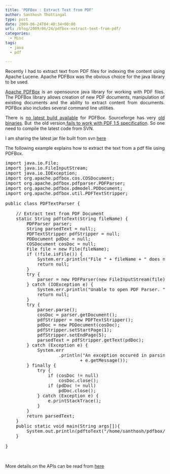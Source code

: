 ```yaml
---
title: 'PDFBox : Extract Text from PDF'
author: Santhosh Thottingal
type: post
date: 2009-06-24T04:40:34+00:00
url: /blog/2009/06/24/pdfbox-extract-text-from-pdf/
categories:
  - Misc
tags:
  - java
  - pdf

---
```

<p style="text-align: justify;">
  Recently I had to extract text from PDF files for indexing the content using Apache Lucene. Apache PDFBox was the obvious choice for the java library to be used.
</p>

<p style="text-align: justify;">
  <a href="http://incubator.apache.org/pdfbox/">Apache PDFBox</a> is an opensource java library for working with PDF files. The PDFBox library allows creation of new PDF documents, manipulation of existing documents and the ability to extract content from documents. PDFBox also includes several command line utilities.
</p>

<p style="text-align: justify;">
  There is <a href="http://incubator.apache.org/pdfbox/download.html">no latest build available</a> for PDFBox. Sourceforge has very <a href="http://sourceforge.net/project/showfiles.php?group_id=78314">old binaries</a>. But  the old version<a href="https://issues.apache.org/jira/browse/PDFBOX-361"> fails to work with PDF 1.5 specification</a>. So one need to compile the latest code from SVN. 
</p>

<p style="text-align: justify;">
  I am sharing the latest jar file built from svn <a href="http://thottingal.in/download/pdfbox/">here</a>
</p>

<p style="text-align: justify;">
  The following example explains how to extract the text from a pdf file using PDFBox.
</p>

<pre lang="JAVA" line="1" colla="+">import java.io.File;
import java.io.FileInputStream;
import java.io.IOException;
import org.apache.pdfbox.cos.COSDocument;
import org.apache.pdfbox.pdfparser.PDFParser;
import org.apache.pdfbox.pdmodel.PDDocument;
import org.apache.pdfbox.util.PDFTextStripper;

public class PDFTextParser {

	// Extract text from PDF Document
	static String pdftoText(String fileName) {
		PDFParser parser;
		String parsedText = null;;
		PDFTextStripper pdfStripper = null;
		PDDocument pdDoc = null;
		COSDocument cosDoc = null;
		File file = new File(fileName);
		if (!file.isFile()) {
			System.err.println("File " + fileName + " does not exist.");
			return null;
		}
		try {
			parser = new PDFParser(new FileInputStream(file));
		} catch (IOException e) {
			System.err.println("Unable to open PDF Parser. " + e.getMessage());
			return null;
		}
		try {
			parser.parse();
			cosDoc = parser.getDocument();
			pdfStripper = new PDFTextStripper();
			pdDoc = new PDDocument(cosDoc);
			pdfStripper.setStartPage(1);
			pdfStripper.setEndPage(5);
			parsedText = pdfStripper.getText(pdDoc);
		} catch (Exception e) {
			System.err
					.println("An exception occured in parsing the PDF Document."
							+ e.getMessage());
		} finally {
			try {
				if (cosDoc != null)
					cosDoc.close();
				if (pdDoc != null)
					pdDoc.close();
			} catch (Exception e) {
				e.printStackTrace();
			}
		}
		return parsedText;
	}
	public static void main(String args[]){
		System.out.println(pdftoText("/home/santhosh/pdfbox/test.pdf"));
	}

}

 </pre>

More details on the APIs can be read from [here][1]

 [1]: http://incubator.apache.org/pdfbox/userguide/index.html